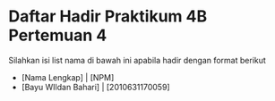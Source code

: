 # Daftar Hadir Praktikum 4B Pertemuan 4
Silahkan isi list nama di bawah ini apabila hadir dengan format berikut

- [Nama Lengkap] | [NPM]
- [Bayu WIldan Bahari] | [2010631170059]
